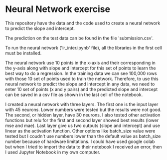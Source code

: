 # Neural Network exercise
This repository have the data and the code used to create a neural network to predict the slope and intercept.

The prediction on the test data can be found in the file 'submission.csv'.

To run the neural network ('lr_inter.ipynb' file), all the libraries in the first cell must be installed.

The neural network use 10 points in the x-axis and their corresponding in the y-axis along with slope and intercept for this set of points to learn the best way to do a regression. In the training data we can see 100,000 rows with those 10 set of points used to train the network. 
Therefore, to use this neural network to predict the slope and intercept in any data, we need to enter 10 set of points (x and y pairs) and the predicted slope and intercept can be saved in a csv file as shown in the last cell of the notebook.



I created a neural network with three layers. The first one is the input layer with 45 neurons. Lower numbers were tested but the results were not good. The second, or hidden layer, have 30 neurons. I also tested other activation functions but relu for the first and second layer showed best results (lower mse and mae). Last layer give us two outputs (slope and intercept) and use linear as the activation function.
Other options like batch_size value were tested but I coudn't use numbers lower than the default value as batch_size number because of hardware limitations. I could have used google colab but when I tried to import the data to their notebook I received an error, then I used Jupyter Notebook in my own computer.


